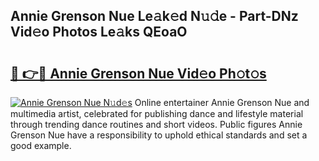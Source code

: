 ## Annie Grenson Nue Le𝚊k𝚎d N𝚞𝚍e - Part-DNz Vid𝚎o Photos Le𝚊ks QEoaO

# <h2><a href="http://fb9brao.evod.top/?m=Annie+Grenson+Nue">🔗 👉🔴 Annie Grenson Nue Vid𝚎o Ph𝚘t𝚘s</a></h2>

[![Annie Grenson Nue N𝚞d𝚎s](https://i.imgur.com/8V9OHl7.gif)](http://fb9brao.evod.top/?m=Annie+Grenson+Nue)
Online entertainer Annie Grenson Nue and multimedia artist, celebrated for publishing dance and lifestyle material through trending dance routines and short videos. Public figures Annie Grenson Nue have a responsibility to uphold ethical standards and set a good example. 
